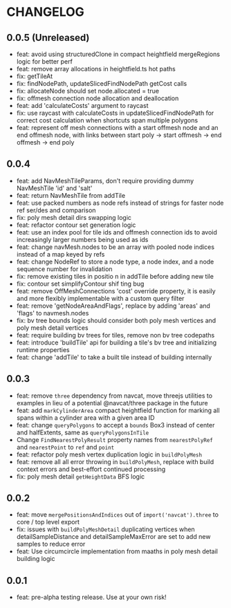 # CHANGELOG

## 0.0.5 (Unreleased)

- feat: avoid using structuredClone in compact heightfield mergeRegions logic for better perf 
- feat: remove array allocations in heightfield.ts hot paths
- fix: getTileAt
- fix: findNodePath, updateSlicedFindNodePath getCost calls
- fix: allocateNode should set node.allocated = true
- fix: offmesh connection node allocation and deallocation
- feat: add 'calculateCosts' argument to raycast
- fix: use raycast with calculateCosts in updateSlicedFindNodePath for correct cost calculation when shortcuts span multiple polygons
- feat: represent off mesh connections with a start offmesh node and an end offmesh node, with links between start poly -> start offmesh -> end offmesh -> end poly

## 0.0.4

- feat: add NavMeshTileParams, don't require providing dummy NavMeshTile 'id' and 'salt'
- feat: return NavMeshTile from addTile
- feat: use packed numbers as node refs instead of strings for faster node ref ser/des and comparison
- fix: poly mesh detail dirs swapping logic
- feat: refactor contour set generation logic
- feat: use an index pool for tile ids and offmesh connection ids to avoid increasingly larger numbers being used as ids
- feat: change navMesh.nodes to be an array with pooled node indices instead of a map keyed by refs
- feat: change NodeRef to store a node type, a node index, and a node sequence number for invalidation
- fix: remove existing tiles in positio
n in addTile before adding new tile
- fix: contour set simplifyContour shif
ting bug
- feat: remove OffMeshConnections 'cost' override property, it is easily and more flexibly implementable with a custom query filter
- feat: remove 'getNodeAreaAndFlags', replace by adding 'areas' and 'flags' to navmesh.nodes
- fix: bv tree bounds logic should consider both poly mesh vertices and poly mesh detail vertices
- feat: require building bv trees for tiles, remove non bv tree codepaths
- feat: introduce 'buildTile' api for building a tile's bv tree and initializing runtime properties
- feat: change 'addTile' to take a built tile instead of building internally

## 0.0.3

- feat: remove `three` dependency from navcat, move threejs utilities to examples in lieu of a potential @navcat/three package in the future
- feat: add `markCylinderArea` compact heightfield function for marking all spans within a cylinder area with a given area ID
- feat: change `queryPolygons` to accept a `bounds` Box3 instead of center and halfExtents, same as `queryPolygonsInTile`
- Change `FindNearestPolyResult` property names from `nearestPolyRef` and `nearestPoint` to `ref` and `point`
- feat: refactor poly mesh vertex duplication logic in `buildPolyMesh`
- feat: remove all all error throwing in `buildPolyMesh`, replace with build context errors and best-effort continued processing
- fix: poly mesh detail `getHeightData` BFS logic

## 0.0.2

- feat: move `mergePositionsAndIndices` out of `import('navcat').three` to core / top level export
- fix: issues with `buildPolyMeshDetail` duplicating vertices when detailSampleDistance and detailSampleMaxError are set to add new samples to reduce error
- feat: Use circumcircle implementation from maaths in poly mesh detail building logic

## 0.0.1

- feat: pre-alpha testing release. Use at your own risk!
